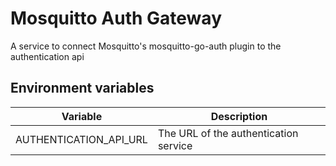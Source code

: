 # Mosquitto Auth Gateway

A service to connect Mosquitto's mosquitto-go-auth plugin to the authentication api

## Environment variables

| Variable | Description |
| --- | --- |
| AUTHENTICATION_API_URL | The URL of the authentication service |
